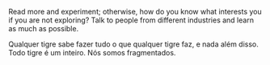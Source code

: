 Read more and experiment; otherwise, how do you know what interests you if you are not exploring? Talk to people from different industries and learn as much as possible.

Qualquer tigre sabe fazer tudo o que qualquer tigre faz, e nada além disso. Todo tigre é um inteiro. Nós somos fragmentados.